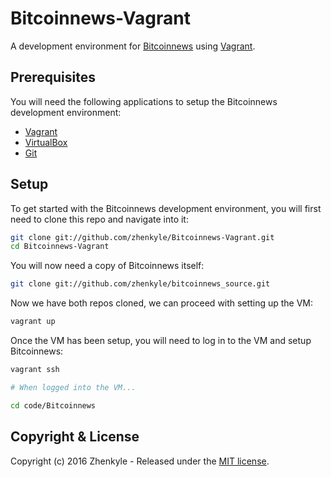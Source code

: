 # Bitcoinnews-Vagrant

A development environment for [Bitcoinnews](https://github.com/zhenkyle/bitcoinnews_source.git) using [Vagrant](http://www.vagrantup.com/downloads.html).

## Prerequisites

You will need the following applications to setup the Bitcoinnews development environment:

- [Vagrant](http://www.vagrantup.com/downloads.html)
- [VirtualBox](https://www.virtualbox.org/wiki/Downloads)
- [Git](https://git-scm.com/downloads)


## Setup

To get started with the Bitcoinnews development environment, you will first need to clone this repo and navigate into it:

```bash
git clone git://github.com/zhenkyle/Bitcoinnews-Vagrant.git
cd Bitcoinnews-Vagrant
```

You will now need a copy of Bitcoinnews itself:

```bash
git clone git://github.com/zhenkyle/bitcoinnews_source.git
```

Now we have both repos cloned, we can proceed with setting up the VM:

```bash
vagrant up
```

Once the VM has been setup, you will need to log in to the VM and setup Bitcoinnews:

```bash
vagrant ssh

# When logged into the VM...

cd code/Bitcoinnews
```
## Copyright & License

Copyright (c) 2016 Zhenkyle - Released under the [MIT license](LICENSE).
